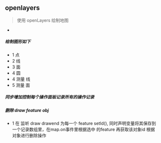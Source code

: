 ## openlayers 
> 使用 openLayers 绘制地图

*
##### 绘制图形如下
* 1 点
* 2 线
* 3 面
* 4 圆
* 4 测量 线
* 5 测量 面

##### 同步增加控制每个操作面板记录所有的操作记录
##### 删除 draw feature obj 
* 1 在 监听 draw drawend 为每一个 feature setId(), 同时声明变量将其保存到 一个记录数组里，在map.on事件里根据选中
的feature 再获取该对象id 根据对象进行删除操作

